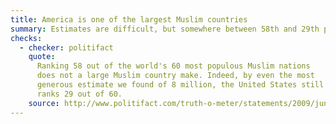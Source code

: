 ```yaml
---
title: America is one of the largest Muslim countries
summary: Estimates are difficult, but somewhere between 58th and 29th place.
checks:
  - checker: politifact
    quote:
      Ranking 58 out of the world's 60 most populous Muslim nations
      does not a large Muslim country make. Indeed, by even the most
      generous estimate we found of 8 million, the United States still
      ranks 29 out of 60.
    source: http://www.politifact.com/truth-o-meter/statements/2009/jun/04/barack-obama/obama-claims-america-one-largest-muslim-countries/
---
```

